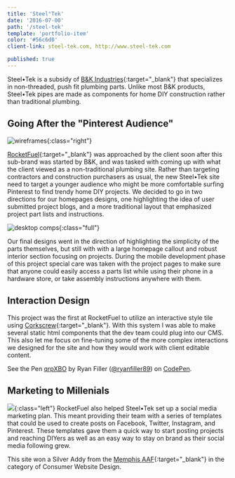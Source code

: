 ```yaml
---
title: 'Steel°Tek'
date: '2016-07-00'
path: '/steel-tek'
template: 'portfolio-item'
color: '#56c6d0'
client-link: steel-tek.com, http://www.steel-tek.com

published: true
---
```


Steel•Tek is a subsidy of [B&K Industries](http://www.bkproducts.com/){:target="_blank"} that specializes in non-threaded, push fit plumbing parts. Unlike most B&K products, Steel•Tek pipes are made as components for home DIY construction rather than traditional plumbing.

## Going After the "Pinterest Audience"

![wireframes](/assets/images/portfolio/steel-tek/wireframes-homepage.jpg ){:class="right"}

[RocketFuel](http://www.gorocketfuel.com/work/steeltek/){:target="_blank"} was approached by the client soon after this sub-brand was started by B&K, and was tasked with coming up with what the client viewed as a non-traditional plumbing site. Rather than targeting contractors and construction purchasers as usual, the new Steel•Tek site need to target a younger audience who might be more comfortable surfing Pinterest to find trendy home DIY projects. We decided to go in two directions for our homepages designs, one highlighting the idea of user submitted project blogs, and a more traditional layout that emphasized project part lists and instructions.

![desktop comps](/assets/images/portfolio/steel-tek/comps.png ){:class="full"}

Our final designs went in the direction of highlighting the simplicity of the parts themselves, but still with with a large homepage callout and robust interior section focusing on projects. During the mobile development phase of this project special care was taken with the project pages to make sure that anyone could easily access a parts list while using their phone in a hardware store, or take assembly instructions anywhere with them.

## Interaction Design

This project was the first at RocketFuel to utilize an interactive style tile using [Corkscrew](http://acme.ftsdev.com/styleguide/templates){:target="_blank"}. With this system I was able to make several static html components that the dev team could plug into our CMS. This also let me focus on fine-tuning some of the more complex interactions we designed for the site and how they would work with client editable content.

<p data-height="500" data-theme-id="0" data-slug-hash="qrpXBO" data-default-tab="result" data-user="ryanfiller89" data-embed-version="2" data-pen-title="qrpXBO" class="codepen">See the Pen <a href="http://codepen.io/ryanfiller89/pen/qrpXBO/">qrpXBO</a> by Ryan Filler (<a href="http://codepen.io/ryanfiller89">@ryanfiller89</a>) on <a href="http://codepen.io">CodePen</a>.</p>
<script async src="https://production-assets.codepen.io/assets/embed/ei.js"></script>

## Marketing to Millenials

![](/assets/images/portfolio/steel-tek/facebook-phones.png ){:class="left"}
RocketFuel also helped Steel•Tek set up a social media marketing plan. This meant providing their team with a series of templates that could be used to create posts on Facebook, Twitter, Instagram, and Pinterest. These templates gave them a quick way to start posting projects and reaching DIYers as well as an easy way to stay on brand as their social media following grew.

This site won a Silver Addy from the [Memphis AAF](http://youcoulduseawin.com/){:target="_blank"} in the category of Consumer Website Design.
